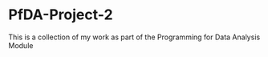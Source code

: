 # PfDA-Project-2
This is a collection of my work as part of the Programming for Data Analysis Module
